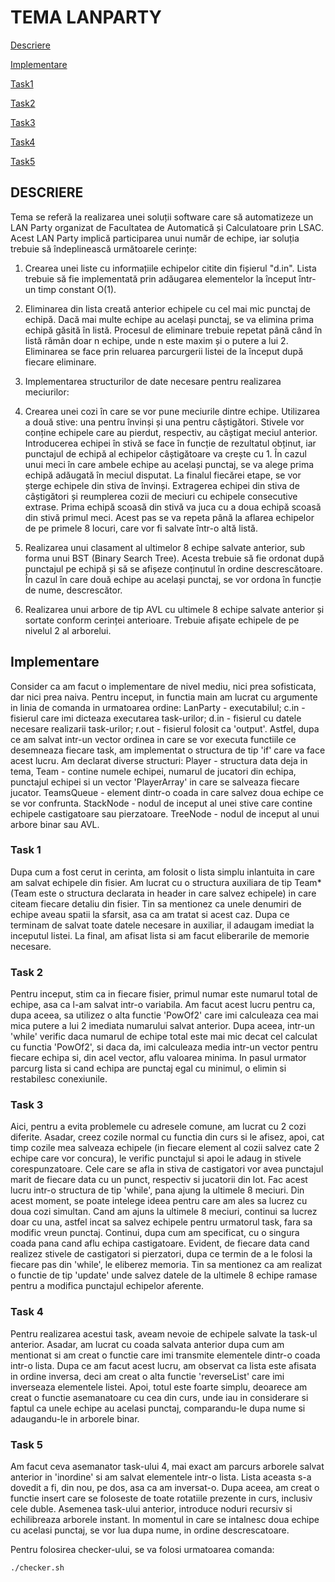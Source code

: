 # TEMA LANPARTY

[Descriere](#descriere)

[Implementare](#implementare)

[Task1](#task-1)

[Task2](#task-2)

[Task3](#task-3)

[Task4](#task-4)

[Task5](#task-5)


## DESCRIERE
Tema se referă la realizarea unei soluții software care să automatizeze un LAN Party organizat de Facultatea de Automatică și Calculatoare prin LSAC. Acest LAN Party implică participarea unui număr de echipe, iar soluția trebuie să îndeplinească următoarele cerințe:

1. Crearea unei liste cu informațiile echipelor citite din fișierul "d.in". Lista trebuie să fie implementată prin adăugarea elementelor la început într-un timp constant O(1).

2. Eliminarea din lista creată anterior echipele cu cel mai mic punctaj de echipă. Dacă mai multe echipe au același punctaj, se va elimina prima echipă găsită în listă. Procesul de eliminare trebuie repetat până când în listă rămân doar n echipe, unde n este maxim și o putere a lui 2. Eliminarea se face prin reluarea parcurgerii listei de la început după fiecare eliminare.

3. Implementarea structurilor de date necesare pentru realizarea meciurilor:

4. Crearea unei cozi în care se vor pune meciurile dintre echipe.
Utilizarea a două stive: una pentru învinși și una pentru câștigători. Stivele vor conține echipele care au pierdut, respectiv, au câștigat meciul anterior.
Introducerea echipei în stivă se face în funcție de rezultatul obținut, iar punctajul de echipă al echipelor câștigătoare va crește cu 1. În cazul unui meci în care ambele echipe au același punctaj, se va alege prima echipă adăugată în meciul disputat.
La finalul fiecărei etape, se vor șterge echipele din stiva de învinși.
Extragerea echipei din stiva de câștigători și reumplerea cozii de meciuri cu echipele consecutive extrase. Prima echipă scoasă din stivă va juca cu a doua echipă scoasă din stivă primul meci. Acest pas se va repeta până la aflarea echipelor de pe primele 8 locuri, care vor fi salvate într-o altă listă.

5. Realizarea unui clasament al ultimelor 8 echipe salvate anterior, sub forma unui BST (Binary Search Tree). Acesta trebuie să fie ordonat după punctajul pe echipă și să se afișeze conținutul în ordine descrescătoare. În cazul în care două echipe au același punctaj, se vor ordona în funcție de nume, descrescător.

6. Realizarea unui arbore de tip AVL cu ultimele 8 echipe salvate anterior și sortate conform cerinței anterioare. Trebuie afișate echipele de pe nivelul 2 al arborelui.

## Implementare

Consider ca am facut o implementare de nivel mediu, nici prea sofisticata, dar nici prea naiva.
Pentru inceput, in functia main am lucrat cu argumente in linia de comanda in urmatoarea ordine: LanParty - executabilul; c.in - fisierul care imi dicteaza executarea task-urilor; d.in - fisierul cu datele necesare realizarii task-urilor; r.out - fisierul folosit ca 'output'. Astfel, dupa ce am salvat intr-un vector ordinea in care se vor executa functiile ce desemneaza fiecare task, am implementat o structura de tip 'if' care va face acest lucru.
Am declarat diverse structuri: Player - structura data deja in tema, Team - contine numele echipei, numarul de jucatori din echipa, punctajul echipei si un vector 'PlayerArray' in care se salveaza fiecare jucator. TeamsQueue - element dintr-o coada in care salvez doua echipe ce se vor confrunta. StackNode - nodul de inceput al unei stive care contine echipele castigatoare sau pierzatoare. TreeNode - nodul de inceput al unui arbore binar sau AVL.

### Task 1
Dupa cum a fost cerut in cerinta, am folosit o lista simplu inlantuita in care am salvat echipele din fisier. Am lucrat cu o structura auxiliara de tip Team*(Team este o structura declarata in header in care salvez echipele) in care citeam fiecare detaliu din fisier. Tin sa mentionez ca unele denumiri de echipe aveau spatii la sfarsit, asa ca am tratat si acest caz. Dupa ce terminam de salvat toate datele necesare in auxiliar, il adaugam imediat la inceputul listei. La final, am afisat lista si am facut eliberarile de memorie necesare.

### Task 2
Pentru inceput, stim ca in fiecare fisier, primul numar este numarul total de echipe, asa ca l-am salvat intr-o variabila. Am facut acest lucru pentru ca, dupa aceea, sa utilizez o alta functie 'PowOf2' care imi calculeaza cea mai mica putere a lui 2 imediata numarului salvat anterior. Dupa aceea, intr-un 'while' verific daca numarul de echipe total este mai mic decat cel calculat cu functia 'PowOf2', si daca da, imi calculeaza media intr-un vector pentru fiecare echipa si, din acel vector, aflu valoarea minima. In pasul urmator parcurg lista si cand echipa are punctaj egal cu minimul, o elimin si restabilesc conexiunile.

### Task 3
Aici, pentru a evita problemele cu adresele comune, am lucrat cu 2 cozi diferite. Asadar, creez cozile normal cu functia din curs si le afisez, apoi, cat timp cozile mea salveaza echipele (in fiecare element al cozii salvez cate 2 echipe care vor concura), le verific punctajul si apoi le adaug in stivele corespunzatoare. Cele care se afla in stiva de castigatori vor avea punctajul marit de fiecare data cu un punct, respectiv si jucatorii din lot. Fac acest lucru intr-o structura de tip 'while', pana ajung la ultimele 8 meciuri. Din acest moment, se poate intelege ideea pentru care am ales sa lucrez cu doua cozi simultan. Cand am ajuns la ultimele 8 meciuri, continui sa lucrez doar cu una, astfel incat sa salvez echipele pentru urmatorul task, fara sa modific vreun punctaj. Continui, dupa cum am specificat, cu o singura coada pana cand aflu echipa castigatoare. Evident, de fiecare data cand realizez stivele de castigatori si pierzatori, dupa ce termin de a le folosi la fiecare pas din 'while', le eliberez memoria. Tin sa mentionez ca am realizat o functie de tip 'update' unde salvez datele de la ultimele 8 echipe ramase pentru a modifica punctajul echipelor aferente.

### Task 4
Pentru realizarea acestui task, aveam nevoie de echipele salvate la task-ul anterior. Asadar, am lucrat cu coada salvata anterior dupa cum am mentionat si am creat o functie care imi transmite elementele dintr-o coada intr-o lista. Dupa ce am facut acest lucru, am observat ca lista este afisata in ordine inversa, deci am creat o alta functie 'reverseList' care imi inverseaza elementele listei. Apoi, totul este foarte simplu, deoarece am creat o functie asemanatoare cu cea din curs, unde iau in considerare si faptul ca unele echipe au acelasi punctaj, comparandu-le dupa nume si adaugandu-le in arborele binar.

### Task 5
Am facut ceva asemanator task-ului 4, mai exact am parcurs arborele salvat anterior in 'inordine' si am salvat elementele intr-o lista. Lista aceasta s-a dovedit a fi, din nou, pe dos, asa ca am inversat-o. Dupa aceea, am creat o functie insert care se foloseste de toate rotatiile prezente in curs, inclusiv cele duble. Asemenea task-ului anterior, introduce noduri recursiv si echilibreaza arborele instant. In momentul in care se intalnesc doua echipe cu acelasi punctaj, se vor lua dupa nume, in ordine descrescatoare.






Pentru folosirea checker-ului, se va folosi urmatoarea comanda:
```shell
./checker.sh
````




